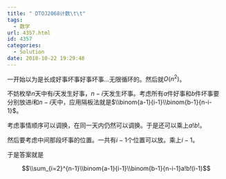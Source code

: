 ```yaml
---
title: " DTOJ2068计数\t\t"
tags:
  - 数学
url: 4357.html
id: 4357
categories:
  - Solution
date: 2018-10-22 19:29:48
---
```


一开始以为是长成好事坏事好事坏事...无限循环的。然后就$O(n^2)$。

不妨枚举$n$天中有$i$天发生好事，$n-i$天发生坏事。考虑所有$a$件好事和$b$件坏事要分别放进$i$和$n-i$天中，应用隔板法就是$\\binom{a-1}{i-1}\\binom{b-1}{n-i-1}$。

考虑事情顺序可以调换，在同一天内仍然可以调换。于是还可以乘上$a!b!$。

然后要考虑中间那段坏事的位置。一共有$i-1$个位置可以放。乘上$i-1$。

于是答案就是

$$\\sum_{i=2}^{n-1}\\binom{a-1}{i-1}\\binom{b-1}{n-i-1}a!b!(i-1)$$